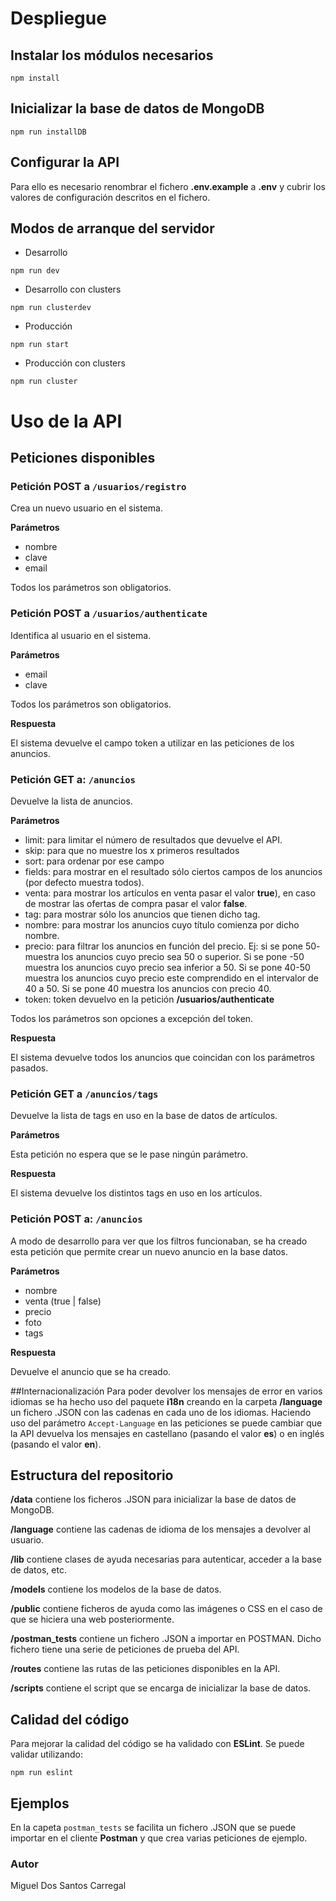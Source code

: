 # Despliegue

## Instalar los módulos necesarios
```
npm install
```

## Inicializar la base de datos de MongoDB
```
npm run installDB
```

## Configurar la API
Para ello es necesario renombrar el fichero **.env.example** a **.env** y cubrir los valores de configuración descritos en el fichero.

## Modos de arranque del servidor
* Desarrollo
```
npm run dev
```
* Desarrollo con clusters
```
npm run clusterdev
```
* Producción
```
npm run start
```
* Producción con clusters
```
npm run cluster
```



# Uso de la API
## Peticiones disponibles
### Petición POST a ```/usuarios/registro```
Crea un nuevo usuario en el sistema.

**Parámetros**

* nombre
* clave
* email

Todos los parámetros son obligatorios.

### Petición POST a ```/usuarios/authenticate```
Identifica al usuario en el sistema.

**Parámetros**

* email
* clave

Todos los parámetros son obligatorios.

**Respuesta**

El sistema devuelve el campo token a utilizar en las peticiones de los anuncios.

### Petición GET a: ```/anuncios``` 
Devuelve la lista de anuncios.

**Parámetros**

* limit: para limitar el número de resultados que devuelve el API.
* skip: para que no muestre los x primeros resultados
* sort: para ordenar por ese campo
* fields: para mostrar en el resultado sólo ciertos campos de los anuncios (por defecto muestra todos).
* venta: para mostrar los artículos en venta pasar el valor **true**), en caso de mostrar las ofertas de compra pasar el valor **false**.
* tag: para mostrar sólo los anuncios que tienen dicho tag.
* nombre: para mostrar los anuncios cuyo título comienza por dicho nombre.
* precio: para filtrar los anuncios en función del precio. Ej: si se pone 50- muestra los anuncios cuyo precio sea 50 o superior. Si se pone -50 muestra los anuncios cuyo precio sea inferior a 50. Si se pone 40-50 muestra los anuncios cuyo precio este comprendido en el intervalor de 40 a 50. Si se pone 40 muestra los anuncios con precio 40.
* token: token devuelvo en la petición **/usuarios/authenticate**

Todos los parámetros son opciones a excepción del token.

**Respuesta**

El sistema devuelve todos los anuncios que coincidan con los parámetros pasados.

### Petición GET a  ```/anuncios/tags``` 
Devuelve la lista de tags en uso en la base de datos de artículos.

**Parámetros**

Esta petición no espera que se le pase ningún parámetro.

**Respuesta**

El sistema devuelve los distintos tags en uso en los artículos.
 
### Petición POST a: ```/anuncios```
A modo de desarrollo para ver que los filtros funcionaban, se ha creado esta petición que permite crear un nuevo anuncio en la base datos.

**Parámetros**

* nombre
* venta (true | false)
* precio
* foto
* tags

**Respuesta**

Devuelve el anuncio que se ha creado.

##Internacionalización
Para poder devolver los mensajes de error en varios idiomas se ha hecho uso del paquete **i18n** creando en la carpeta **/language** un fichero .JSON con las cadenas en cada uno de los idiomas.
Haciendo uso del parámetro ```Accept-Language``` en las peticiones se puede cambiar que la API devuelva los mensajes en castellano (pasando el valor **es**) o en inglés (pasando el valor **en**).

## Estructura del repositorio
**/data** contiene los ficheros .JSON para inicializar la base de datos de MongoDB.

**/language** contiene las cadenas de idioma de los mensajes a devolver al usuario.

**/lib** contiene clases de ayuda necesarias para autenticar, acceder a la base de datos, etc.

**/models** contiene los modelos de la base de datos.

**/public** contiene ficheros de ayuda como las imágenes o CSS en el caso de que se hiciera una web posteriormente.

**/postman_tests** contiene un fichero .JSON a importar en POSTMAN. Dicho fichero tiene una serie de peticiones de prueba del API.

**/routes** contiene las rutas de las peticiones disponibles en la API.

**/scripts** contiene el script que se encarga de inicializar la base de datos.

## Calidad del código
Para mejorar la calidad del código se ha validado con **ESLint**. Se puede validar utilizando:

```
npm run eslint
```

## Ejemplos
En la capeta ```postman_tests``` se facilita un fichero .JSON que se puede importar en el cliente **Postman** y que crea varias peticiones de ejemplo.

### Autor
Miguel Dos Santos Carregal 
